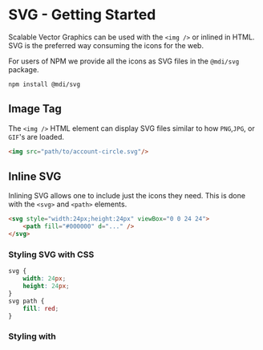 # SVG - Getting Started

Scalable Vector Graphics can be used with the `<img />` or inlined in HTML. SVG is the preferred way consuming the icons for the web.

For users of NPM we provide all the icons as SVG files in the `@mdi/svg` package.

```
npm install @mdi/svg
```

## Image Tag

The `<img />` HTML element can display SVG files similar to how `PNG`,`JPG`, or `GIF`'s are loaded.

```html
<img src="path/to/account-circle.svg"/>
```

## Inline SVG

Inlining SVG allows one to include just the icons they need. This is done with the `<svg>` and `<path>` elements.

```html
<svg style="width:24px;height:24px" viewBox="0 0 24 24">
    <path fill="#000000" d="..." />
</svg>
```

### Styling SVG with CSS

```css
svg {
    width: 24px;
    height: 24px;
}
svg path {
    fill: red;
}
```

### Styling with
